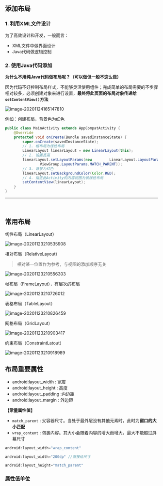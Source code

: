## 添加布局

### 1. 利用XML文件设计

为了高效设计和开发，一般而言：

- XML文件中做界面设计
- Java代码做逻辑控制

### 2. 使用Java代码添加

**为什么不用纯Java代码做布局呢？（可以做但一般不这么做）**

因为代码不好控制布局样式，不能够灵活使用组件；完成简单的布局需要的不步骤相对较多，必须创建对象来进行设置，**最终将此页面的布局对象传递给`setContentView()`方法**

![image-20201124165147810](2.常用布局.assets/image-20201124165147810.png)

例如：创建布局，背景色为红色

```java
public class MainActivity extends AppCompatActivity {
    @Override
    protected void onCreate(Bundle savedInstanceState) {
        super.onCreate(savedInstanceState);
        // 1. 根布局为线性布局
        LinearLayout linearLayout = new LinearLayout(this);
        // 2. 设置宽高
        linearLayout.setLayoutParams(new 		LinearLayout.LayoutParams(ViewGroup.LayoutParams.MATCH_PARENT,
                ViewGroup.LayoutParams.MATCH_PARENT));
        // 3. 背景为红色
        linearLayout.setBackgroundColor(Color.RED);
        // 4. 指定此Activity的内容视图为该线性布局
        setContentView(linearLayout);
    }
}
```



-----------------------------

<br>

## 常用布局

线性布局（LinearLayout）

![image-20201123210535908](2.常用布局.assets/image-20201123210535908.png)

相对布局（RelativeLayout）

> 相对某一位置作为参考，与视图的添加顺序无关

![image-20201123210556303](2.常用布局.assets/image-20201123210556303.png)

帧布局（FrameLayout），有层次的布局

![image-20201123210726012](2.常用布局.assets/image-20201123210726012.png)

表格布局（TableLayout）

![image-20201123210826459](2.常用布局.assets/image-20201123210826459.png)

网格布局（GridLayout）

![image-20201123210903417](2.常用布局.assets/image-20201123210903417.png)

约束布局（ConstraintLatout）

![image-20201123210918989](2.常用布局.assets/image-20201123210918989.png)

## 布局重要属性

- android:layout_width : 宽度
- android:layout_height : 高度
- android:layout_padding :内边距
- android:layout_margin : 外边距

**【常量属性值】**

- `match_parent` : 父容器尺寸。当处于最外层没有其他元素时，此时为**窗口的大小匹配**
- `wrap_content` : 包裹内容。其大小会随着内容的增大而增大，最大不能超过屏幕尺寸

```java
android:layout_width="wrap_content"

android:layout_width="200dp" //直接给尺寸

android:layout_height="match_parent"
```

### 属性值单位

